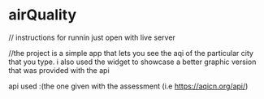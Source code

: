 # airQuality

// instructions for runnin 
just open with live server

//the project is a simple app that lets you see the aqi of the particular city that you type. i also used the widget to showcase a better graphic version that was provided with the api

api used :(the one given with the assessment (i.e https://aqicn.org/api/)
